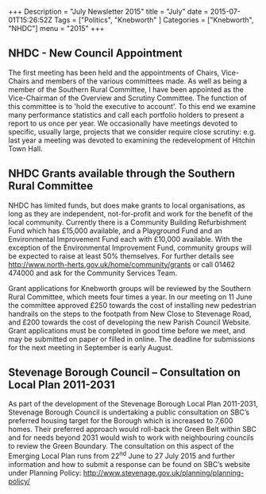 +++
Description = "July Newsletter 2015"
title = "July"
date = 2015-07-01T15:26:52Z
Tags = ["Politics", "Knebworth" ]
Categories = ["Knebworth", "NHDC"]
menu = "2015"
+++


## NHDC - New Council Appointment

The first meeting has been held and the appointments of Chairs, Vice-Chairs and members of the various committees made. As well as being a member of the Southern Rural Committee, I have been appointed as the Vice-Chairman of the Overview and Scrutiny Committee. The function of this committee is to 'hold the executive to account'. To this end we examine many performance statistics and call each portfolio holders to present a report to us once per year. We occasionally have meetings devoted to specific, usually large, projects that we consider require close scrutiny: e.g. last year a meeting was devoted to examining the redevelopment of Hitchin Town Hall.

## NHDC Grants available through the Southern Rural Committee

NHDC has limited funds, but does make grants to local organisations, as long as they are independent, not-for-profit and work for the benefit of the local community. Currently there is a Community Building Refurbishment Fund which has &pound;15,000 available, and a Playground Fund and an Environmental Improvement Fund each with &pound;10,000 available. With the exception of the Environmental Improvement Fund, community groups will be expected to raise at least 50% themselves. For further details see http://www.north-herts.gov.uk/home/community/grants or call 01462 474000 and ask for the Community Services Team.

Grant applications for Knebworth groups will be reviewed by the Southern Rural Committee, which meets four times a year. In our meeting on 11 June the committee approved &pound;250 towards the cost of installing new pedestrian handrails on the steps to the footpath from New Close to Stevenage Road, and &pound;200 towards the cost of developing the new Parish Council Website. Grant applications must be completed in good time before we meet, and may be submitted on paper or filled in online. The deadline for submissions for the next meeting in September is early August.

## Stevenage Borough Council – Consultation on Local Plan 2011-2031

As part of the development of the Stevenage Borough Local Plan 2011-2031, Stevenage Borough Council is undertaking a public consultation on SBC’s preferred housing target for the Borough which is increased to 7,600 homes. Their preferred approach would roll-back the Green Belt within SBC and for needs beyond 2031 would wish to work with neighbouring councils to review the Green Boundary. The consultation on this aspect of the Emerging Local Plan runs from 22<sup>nd</sup> June to 27 July 2015 and further information and how to submit a response can be found on SBC’s website under Planning Policy: http://www.stevenage.gov.uk/planning/planning-policy/
